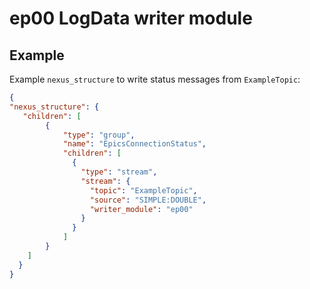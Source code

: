 # ep00 LogData writer module

## Example

Example `nexus_structure` to write status messages from `ExampleTopic`:

```json
{
"nexus_structure": {
   "children": [
        {
            "type": "group",
            "name": "EpicsConnectionStatus",
            "children": [
              {
                "type": "stream",
                "stream": {
                  "topic": "ExampleTopic",
                  "source": "SIMPLE:DOUBLE",
                  "writer_module": "ep00"
                }
              }
            ]
        }
    ]
  }
}
```
